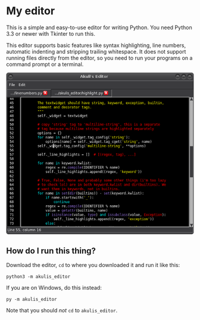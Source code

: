 # My editor

This is a simple and easy-to-use editor for writing Python. You need
Python 3.3 or newer with Tkinter to run this.

This editor supports basic features like syntax highlighting, line
numbers, automatic indenting and stripping trailing whitespace. It does
not support running files directly from the editor, so you need to run
your programs on a command prompt or a terminal.

![Screenshot.](screenshot.png)

## How do I run this thing?

Download the editor, `cd` to where you downloaded it and run it like this:

    python3 -m akulis_editor

If you are on Windows, do this instead:

    py -m akulis_editor

Note that you should *not* `cd` to `akulis_editor`.
